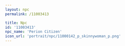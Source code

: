```yaml
---
layout: npc
permalink: /11003413

title: Npc
id: '11003413'
npc_name: 'Perion Citizen'
icon_url: 'portrait/npc/11000142_p_skinnywoman_p.png'
---
```

